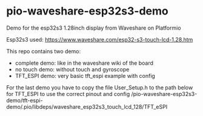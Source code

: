 # pio-waveshare-esp32s3-demo
Demo for the esp32s3 1.28inch display from Waveshare on Platformio

Esp32s3 used: https://www.waveshare.com/esp32-s3-touch-lcd-1.28.htm

This repo contains two demo:
- complete demo: like in the waveshare wiki of the board
- no touch demo: without touch and gyroscope
- TFT_ESPI demo: very basic tft_espi example with config

For the last demo you have to copy the file User_Setup.h to the path below for TFT_ESPI to use the correct pinout and config
/pio-waveshare-esp32s3-demo/tft-espi-demo/.pio/libdeps/waveshare_esp32s3_touch_lcd_128/TFT_eSPI
